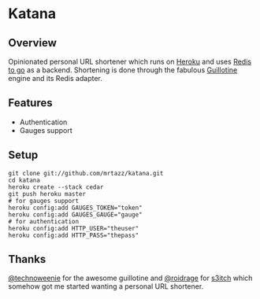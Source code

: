 # Katana

## Overview
Opinionated personal URL shortener which runs on [Heroku][1] and uses [Redis to
go][2] as a backend. Shortening is done through the fabulous [Guillotine][3]
engine and its Redis adapter.

## Features
- Authentication
- Gauges support

## Setup

    git clone git://github.com/mrtazz/katana.git
    cd katana
    heroku create --stack cedar
    git push heroku master
    # for gauges support
    heroku config:add GAUGES_TOKEN="token"
    heroku config:add GAUGES_GAUGE="gauge"
    # for authentication
    heroku config:add HTTP_USER="theuser"
    heroku config:add HTTP_PASS="thepass"


## Thanks
[@technoweenie][4] for the awesome guillotine and [@roidrage][5] for
[s3itch][6] which somehow got me started wanting a personal URL shortener.

[1]: http://heroku.com
[2]: http://redistogo.com
[3]: https://github.com/technoweenie/guillotine
[4]: https://twitter.com/technoweenie
[5]: https://twitter.com/roidrage
[6]: https://github.com/mattmatt/s3itch

